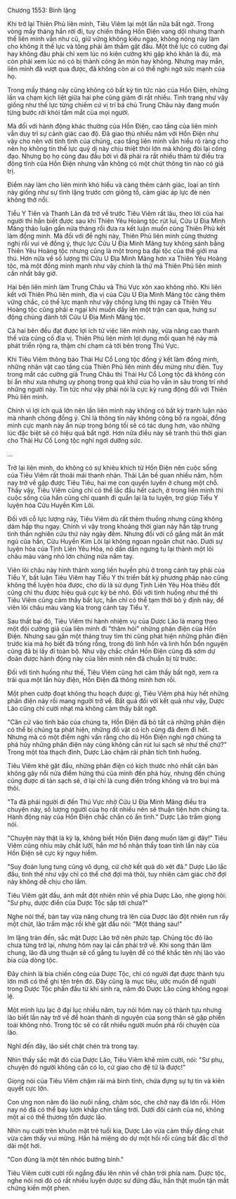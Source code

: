 




Chương 1553: Bình lặng


Khi trở lại Thiên Phủ liên minh, Tiêu Viêm lại một lần nữa bất ngờ. Trong vòng mấy tháng hắn rời đi, tuy chiến thắng Hồn Điện vang dội nhưng thanh thế liên minh vẫn như cũ, giữ vững không kiêu ngạo, không nóng nảy làm cho không ít thế lực và tông phái âm thầm gật đầu. Một thế lực có cường đại hay không đâu phải chỉ xem lúc nó kiên cường khi gặp khó khăn là đủ, mà còn phải xem lúc nó có bị thành công ăn mòn hay không. Nhưng may mắn, liên minh đã vượt qua được, đã không còn ai có thể nghi ngờ sức mạnh của họ.

Trong mấy tháng này cũng không có bất kỳ tin tức nào của Hồn Điện, những lần va chạm kịch liệt giữa hai phe cũng giảm đi rất nhiều. Tình trạng như vậy giống như thế lực từng chiếm cứ vị trí bá chủ Trung Châu này đang muốn từng bước rời khỏi tầm mắt của mọi người.

Mà đối với hành động khác thường của Hồn Điện, cao tầng của liên minh vẫn duy trì sự cảnh giác cao độ. Đã giao thủ nhiều năm với Hồn Điện như vậy cho nên với tính tình của chúng, cao tầng liên minh vẫn hiểu rõ ràng cho nên họ không tin thế lực quỷ dị này chịu thiệt thòi lớn mà không đòi lại công đạo. Nhưng bọ họ cũng đau đầu bởi vì đã phái ra rất nhiều thám tử điều tra động tĩnh của Hồn Điện nhưng vẫn không có một chút thông tin nào có giá trị.

Điểm này làm cho liên minh khó hiểu và càng thêm cảnh giác, loại an tĩnh này giống như sự tĩnh lặng trước cơn giông tố, cảm giác áp lực đè nén không thở nổi.

Tiểu Y Tiên và Thanh Lân đã trở về trước Tiêu Viêm rất lâu, theo lời của hai người thì hắn biết được sau khi Thiên Yêu Hoàng tộc rút lui, Cửu U Địa Minh Mãng thảo luận gần nửa tháng rồi đưa ra kết luận muốn cùng Thiên Phủ kết làm đồng minh. Mà đối với đề nghị này, Thiên Phủ liên minh cũng thương nghị rồi vui vẻ đồng ý, thực lực Cửu U Địa Minh Mãng tuy không sánh bằng Thiên Yêu Hoàng tộc nhưng cũng là một trong ba đại tộc của thế giới ma thú. Hơn nữa về số lượng thì Cửu U Địa Minh Mãng hơn xa Thiên Yêu Hoàng tộc, mà một đồng minh mạnh như vậy chính là thứ mà Thiên Phủ liên minh cần nhất bây giờ.

Hai bên liên minh làm Trung Châu và Thú Vực xôn xao không nhỏ. Khi liên kết với Thiên Phủ liên minh, địa vị của Cửu U Địa Minh Mãng tộc càng thêm vững chắc, có thế lực mạnh như vậy chống lưng thì ngay cả Thiên Yêu Hoàng tộc cũng phải e ngại khi muốn dấy lên một trận can qua, hưng sư động chúng đánh tới Cửu U Địa Minh Mãng tộc.

Cả hai bên đều đạt được lợi ích từ việc liên minh này, vừa nâng cao thanh thế vừa củng cố địa vị. Thiên Phủ liên minh lợi dụng mối quan hệ này mà phát triển rộng ra, thậm chí chạm cả tới bên trong Thú Vực.

Khi Tiêu Viêm thông báo Thái Hư Cổ Long tộc đồng ý kết làm đồng minh, những nhân vật cao tầng của Thiên Phủ liên minh đều mừng như điên. Tuy trong mắt các cường giả Trung Châu thì Thái Hư Cổ Long tộc đã không còn bí ẩn như xưa nhưng uy phong trong quá khứ của họ vẫn in sâu trong trí nhớ những người này. Tin tức như vậy phải nói là cực kỳ rung động đối với Thiên Phủ liên minh.

Chính vì lợi ích quá lớn nên lần liên minh này không có bất kỳ tranh luận nào mà nhanh chóng đồng ý. Chỉ là thông tin này không công bố ra ngoài, đồng minh cực mạnh này ẩn núp trong bóng tối sẽ có tác dụng hơn, vào những lúc đặc biệt sẽ có hiệu quả bất ngờ. Hơn nữa điều này sẽ tranh thủ thời gian cho Thái Hư Cổ Long tộc nghỉ ngơi dưỡng sức.

…

Trở lại liên minh, do không có sự khiêu khích từ Hồn Điện nên cuộc sống của Tiêu Viêm rất thoải mái thanh nhàn. Thải Lân bế quan nhiều năm, hôm nay trở về gặp được Tiêu Tiêu, hai mẹ con quyến luyến ở chung một chỗ. Thấy vậy, Tiêu Viêm cũng chỉ có thể lắc đầu hết cách, ở trong liên minh thì cuộc sống của hắn cũng chỉ quanh đi quẩn lại là tu luyện, trợ giúp Tiểu Y luyện hóa Cửu Huyền Kim Lôi.

Đối với cỗ lực lượng này, Tiêu Viêm dù rất thèm thuồng nhưng cũng không dám hấp thu ngay. Chính vì vậy trong khoảng thời gian này hắn tập trung tinh thần nghiên cứu thứ này ngày đêm. Nhưng đối với cố gắng mất ăn mất ngủ của hắn, Cửu Huyền Kim Lôi lại không ngoan ngoãn chút nào. Dưới sự luyện hóa của Tịnh Liên Yêu Hỏa, nó dần dần ngưng tụ lại thành một lôi châu màu vàng nhỏ lớn chừng nửa nắm tay.

Viên lôi châu này hình thành xong liền huyền phù ở trong cánh tay phải của Tiểu Y, bất luận Tiêu Viêm hay Tiểu Y thi triển bất kỳ phương pháp nào cũng không thể luyện hóa được, cho dù là sử dụng Tịnh Liên Yêu Hỏa thiêu đốt cũng chỉ thu được hiệu quả cực kỳ bé nhỏ. Đối với tình huống như thế thì Tiêu Viêm cũng cảm thấy bất lực, hắn chỉ có thể tạm thời bỏ ý định này, để viên lôi châu màu vàng kia trong cánh tay Tiểu Y.

Sau thất bại đó, Tiêu Viêm thi hành nhiệm vụ của Dược Lão là mang theo một đội cường giả của liên minh đi "thăm hỏi" những phân điện của Hồn Điện. Nhưng sau gần một tháng truy tìm thì cũng phát hiện những phân điện trước kia mà họ biết đã trống rỗng, trong đó linh hồn và linh hồn bổn nguyên cũng đã bị lấy đi toàn bộ. Như vậy chắc chắn Hồn Điện cũng đã sớm dự đoán được hành động này của liên minh nên đã chuẩn bị từ trước.

Đối với tình huống như thế, Tiêu Viêm cũng hơi cảm thấy bất ngờ, xem ra trải qua một lần hủy điện, Hồn Điện đã thông minh hơn rồi.

Một phen cướp đoạt không thu hoạch được gì, Tiêu Viêm phá hủy hết những phân điện này rồi mang người trở về. Bất quá đối với kết quả như vậy, Dược Lão cũng chỉ cười nhạt mà không cảm thấy bất ngờ.

"Căn cứ vào tình báo của chúng ta, Hồn Điện đã bỏ tất cả những phân điện có thể bị chúng ta phát hiện, những đồ vật có ích cũng đã đem đi hết. Nhưng mà có một điểm nghi vấn rằng cho dù Hồn Điện nghi ngờ chúng ta phá hủy những phân điện này cũng không cần rút lui sạch sẽ như thế chứ?" Trong một tòa thạch đình, Dược Lão chậm rãi phân tích tình huống.

Tiêu Viêm khẽ gật đầu, những phân điện có kích thước nhỏ nhất căn bản không gây nổi nửa điểm hứng thú của mình đến phá hủy, nhưng đến chúng cũng được di tản sạch sẽ, ở lại chỉ là cung điện trống không và tro bụi mà thôi.

"Ta đã phái người đi đến Thú Vực nhờ Cửu U Địa Minh Mãng điều tra chuyện này, số lượng người của họ rất nhiều nên sẽ thuận tiện hơn chúng ta. Hành động này của Hồn Điện chắc chắn có ẩn tình." Dược Lão trầm giọng nói.

"Chuyện này thật là kỳ lạ, không biết Hồn Điện đang muốn làm gì đây!" Tiêu Viêm cũng nhíu mày chắt lưỡi, hắn mơ hồ nhận thấy toan tính lần này của Hồn Điện sẽ cực kỳ nguy hiểm.

"Suy đoán lung tung cũng vô dụng, cứ chờ kết quả dò xét đã." Dược Lão lắc đầu, tình thế như vậy chỉ có thể chờ đợi mà thôi, tuy nhiên cảm giác chờ đợi này không dễ chịu cho lắm.

Tiêu Viêm gật đầu, ánh mắt đột nhiên nhìn về phía Dược Lão, nhẹ giọng hỏi: "Sư phụ, dược điển của Dược Tộc sắp tới chưa?"

Nghe nói thế, bàn tay vừa nâng chung trà lên của Dược lão đột nhiên run rẩy một chút, lão trầm mặc rồi khẽ gật đầu nói: "Một tháng sau!"

Im lặng tràn đến, sắc mặt Dược Lão trở nên phức tạp. Chủng tộc đó lão chưa từng trở lại, nhưng hôm nay lại cần phải trở về. Khi song thân lâm chung, lão đã ưng thuận sẽ cố gắng tu luyện để có thể khắc tên nhị lão vào bia của dòng tộc.

Đây chính là bia chiến công của Dược Tộc, chỉ có người đạt được thành tựu lớn mới có thể ghi tên trên đó. Đây cũng là mục tiêu, ước muốn để người trong Dược Tộc phấn đấu từ khi sinh ra, năm đó Dược Lão cũng không ngoại lệ.

Một mình lưu lạc ở đại lục nhiều năm, tuy nói hôm nay có thành tựu nhưng lão biết lần này trở về để hoàn thành di nguyện của song thân sẽ gặp phiền toái không nhỏ. Trong tộc sẽ có rất nhiều người muốn phá rối chuyện của lão.

Nghĩ đến đây, lão siết chặt chén trà trong tay.

Nhìn thấy sắc mặt đó của Dược Lão, Tiêu Viêm khẽ mỉm cười, nói: "Sư phụ, chuyện đó người không cần có lo, cứ giao cho đệ tử là được!"

Giọng nói của Tiêu Viêm chậm rãi mà bình tĩnh, chứa đựng sự tự tin và kiên quyết cực lớn.

Con ưng non năm đó lão nuôi nấng, chăm sóc, che chở nay đã lớn rồi. Hôm nay nó đã có thể bay lượn khắp chin tầng trời. Dưới đôi cánh của nó, không một ai có thể thương tổn được lão.

Nhìn nụ cười trên khuôn mặt trẻ tuổi kia, Dược Lão vừa cảm thấy đắng chát vừa cảm thấy vui mừng. Hắn há miệng do dự một hồi rồi cũng bất đắc dĩ thở dài một hơi.

"Con đúng là một tên nhóc bướng bỉnh."

Tiêu Viêm cười cười rồi ngẩng đầu lên nhìn về chân trời phía nam. Dược tộc, nghe nói nơi đó có rất nhiều luyện dược sư đứng đầu, hắn thật muốn tận mắt chứng kiến một phen.





